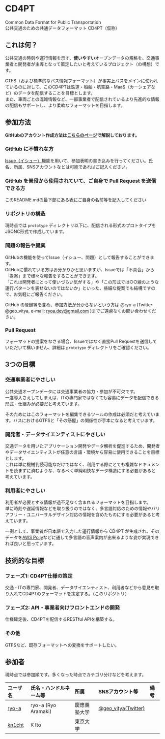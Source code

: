 # CD4PT

Common Data Format for Public Transportation<br>
公共交通のための共通データフォーマット CD4PT（仮称）

## これは何？

公共交通の時刻や運行情報を示す、**使いやすい**オープンデータの規格を、交通事業者と開発者が主導となって策定したいと考えているプロジェクト（の構想）です。

GTFS（および標準的なバス情報フォーマット）が事実上バスをメインに使われているのに対して、このCD4PTは鉄道・船舶・航空路・MaaS（カーシェアなど）のデータを配信することを目標とします。<br>
また、車両ごとの混雑情報など、一部事業者で配信されているより先進的な情報の配信もサポートし、より柔軟なフォーマットを目指します。

## 参加方法

**GitHubのアカウント作成方法は[こちらのページ](./document/how-to-sign-up.md)で解説しております。**

### GitHub に不慣れな方

[Issue（イシュー）](https://github.com/cd4pt/feed-format/issues)機能を用いて、参加表明の書き込みを行ってください。氏名、所属、SNSアカウントなどは可能であればご記入ください。

### GitHub を普段から使用されていて、ご自身で Pull Request を送信できる方

このREADME.mdの最下部にある表にご自身の名前等を記入してください

### リポジトリの構造

現時点では `prototype` ディレクトリ以下に、配信される形式のプロトタイプをJSONC形式で作成しています。

### 問題の報告や提案

GitHubの機能を使ってIssue（イシュー、問題）として報告することができます。<br>
GitHubに慣れている方はお分かりかと思いますが、Issueでは「不具合」から「提案」まで様々な報告をすることができます。<br>
「これは開発者にとって使いづらい気がする」や「この形式では○○線のような運行パターンを表せないのではないか」といった、些細な提案でも結構ですので、お気軽にご報告ください。

GitHub の登録等を含め、参加方法が分からないという方は @ryo-a (Twitter: @geo_vitya,  e-mail: ryoa.dev@gmail.com )までご遠慮なくお問い合わせください。

### Pull Request

フォーマットの提案をなさる場合、Issueではなく直接Pull Requestを送信していただいて構いません、詳細は `prototype` ディレクトリをご確認ください。

## 3つの目標

### 交通事業者にやさしい

公共交通オープンデータには交通事業者の協力・参加が不可欠です。<br>
一度導入さえしてしまえば、ITの専門家ではなくても容易にデータを配信できる形式・仕組みが必要だと考えています。

そのためにはこのフォーマットを編集できるツールの作成は必須だと考えています。バスにおけるGTFSと「その筋屋」の関係性が手本になると考えています。

### 開発者・データサイエンティストにやさしい

交通データを用いたアプリケーション開発やデータ解析を促進するため、開発者やデータサイエンティストが任意の言語・環境から容易に使用できることを目標とします。<br>
これは単に機械判読可能なだけではなく、利用する際にとても複雑なドキュメントを読まずに済むような、なるべく単純明快なデータ構造にする必要があると考えています。

### 利用者にやさしい

利用者が必要とする情報が過不足なく含まれるフォーマットを目指します。<br>
単に時刻や遅延情報などを取り扱うのではなく、多言語対応のための情報やバリアフリー・ユニバーサルデザイン対応の情報を含めたものにする必要があると考えています。

一例として、事業者が日本語で入力した運行情報から CD4PT が生成され、そのデータを[AWS Polly](https://aws.amazon.com/jp/polly/)などに通して多言語の音声案内が出来るような姿が実現できれば良いと思っています。


## 技術的な目標

### フェーズ1: CD4PT仕様の策定

交通・ITの専門家、開発者、データサイエンティスト、利用者などから意見を取り入れてCD4PTのフォーマットを策定する。（このリポジトリ）

### フェーズ2: API・事業者向けフロントエンドの開発

仕様確定後、CD4PTを配信するRESTful APIを構築する。

### その他

GTFSなど、既存フォーマットへの変換をサポートしたい。

## 参加者

現時点では参加順です。多くなった時点でカテゴリ分けなどを考えます。

|ユーザ名|氏名・ハンドルネーム等|所属|SNSアカウント等|備考|
|:---|:---|:---|:---|:---|
|[ryo-a](https://github.com/ryo-a)|ryo-a (Ryo Aramaki)|慶應義塾大学|[@geo_vitya(Twitter)](https://twitter.com/geo_vitya)||
|[kn1cht](https://github.com/kn1cht)|K Ito|東京大学|||